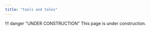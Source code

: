 ```yaml
---
title: "tools and tales"
---
```


!!! danger "UNDER CONSTRUCTION"
    This page is under construction.